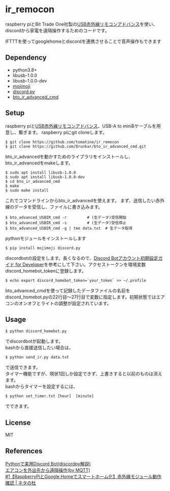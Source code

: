 
# ir_remocon
raspberry piとBit Trade One社製の[USB赤外線リモコンアドバンス](https://bit-trade-one.co.jp/product/module/adir01p/)を使い、discordから家電を遠隔操作するためのコードです。

IFTTTを使ってgooglehomeとdiscordを連携させることで音声操作もできます


## Dependency
- python3.8+
- libusb-1.0.0
- libusb-1.0.0-dev
- [mojimoji](https://pypi.org/project/mojimoji/)
- [discord.py](https://pypi.org/project/discord.py/)
- [bto_ir_advanced_cmd](https://github.com/Drunkar/bto_ir_advanced_cmd)

## Setup
raspberry piと[USB赤外線リモコンアドバンス](https://bit-trade-one.co.jp/product/module/adir01p/)、USB-A to miniBケーブルを用意し、繋ぎます。
raspberry piにgit cloneします。
```
$ git clone https://github.com/tomatine/ir_remocon
$ git clone https://github.com/Drunkar/bto_ir_advanced_cmd.git
```
bto_ir_advancedを動かすためのライブラリをインストールし、bto_ir_advancedをmakeします。
```
$ sudo apt install libusb-1.0.0
$ sudo apt install libusb-1.0.0-dev
$ cd bto_ir_advanced_cmd
$ make
$ sudo make install
```
これでコマンドラインからbto_ir_advancedを使えます。
まず、送信したい赤外線のデータを受信し、ファイルに書き込みます。
```
$ bto_advanced_USBIR_cmd -r         # (生データ)受信開始
$ bto_advanced_USBIR_cmd -s         # (生データ)受信停止
$ bto_advanced_USBIR_cmd -g | tee data.txt  # 生データ取得
```
pythonモジュールをインストールします
```
$ pip install mojimoji discord.py
```
discordbotの設定をします。長くなるので、[Discord Botアカウント初期設定ガイド for Developer](https://qiita.com/1ntegrale9/items/cb285053f2fa5d0cccdf)を参考にして下さい。アクセストークンを環境変数discord_homebot_tokenに登録します。
```
$ echo export discord_homebot_token=`your_token` >> ~/.profile
```
bto_advanced_cmdを使って記録したデータファイルの名前をdiscord_homebot.pyの22行目～27行目で変数に指定します。初期状態ではエアコンのオンオフとライトの調整が設定されています。

## Usage
```
$ python discord_homebot.py
```
でdiscordbotが起動します。  
bashから直接送信したい場合は、
```
$ python send_ir.py data.txt
```
で送信できます。  
タイマー機能ですが、現状1回しか設定できず、上書きすると以前のものは消えます。  
bashからタイマーを設定するには、
```
$ python set_timer.txt [hour]  [minute]
```
でできます。

## License
MIT

## References
[Pythonで実用Discord Bot(discordpy解説)](https://qiita.com/1ntegrale9/items/9d570ef8175cf178468f)  
[エアコンを外出先から遠隔操作(by MQTT)](https://qiita.com/Kaz-su/items/93ec120b4bb90de7da2b)  
[#1【RaspberryPiとGoogle Homeでスマートホーム化】赤外線モジュール動作確認 | ネタの杜](https://netanomori.net/2019/04/15/1%E3%80%90raspberrypi%E3%81%A8google-home%E3%81%A7%E3%82%B9%E3%83%9E%E3%83%BC%E3%83%88%E3%83%9B%E3%83%BC%E3%83%A0%E5%8C%96%E3%80%91%E8%B5%A4%E5%A4%96%E7%B7%9A%E3%83%A2%E3%82%B8%E3%83%A5%E3%83%BC/)  
